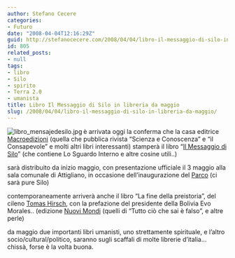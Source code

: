 ```yaml
---
author: Stefano Cecere
categories:
- Futuro
date: "2008-04-04T12:16:29Z"
guid: http://stefanocecere.com/2008/04/04/libro-il-messaggio-di-silo-in-libreria-da-maggio/
id: 805
related_posts:
- null
tags:
- libro
- Silo
- spirito
- Terra 2.0
- umanista
title: Libro Il Messaggio di Silo in libreria da maggio
slug: /2008/04/04/libro-il-messaggio-di-silo-in-libreria-da-maggio/
---
```


<img src='http://stefanocecere.com/wp-content/uploads/sites/3/2008/04/libro_mensajedesilo.jpg' alt='libro_mensajedesilo.jpg' align="left" />è arrivata oggi la conferma che la casa editrice [Macroedizioni](http://www.macroedizioni.it/) (quella che pubblica rivista &#8220;Scienza e Conoscenza&#8221; e &#8220;il Consapevole&#8221; e molti altri libri interessanti) stamperà il libro &#8220;[Il Messaggio di Silo](http://www.silo.net)&#8221; (che contiene Lo Sguardo Interno e altre cosine utili..)

sarà distribuito da inizio maggio, con presentazione ufficiale il 3 maggio alla sala comunale di Attigliano, in occasione dell&#8217;inaugurazione del [Parco](http://www.parcoattigliano.eu) (ci sarà pure Silo)

contemporaneamente arriverà anche il libro &#8220;La fine della preistoria&#8221;, del cileno [Tomas Hirsch](http://www.tomashirsch.org), con la prefazione del presidente della Bolivia Evo Morales.. (edizione [Nuovi Mondi](http://www.nuovimondi.info/) (quelli di &#8220;Tutto ciò che sai è falso&#8221;, e altre perle)

da maggio due importanti libri umanisti, uno strettamente spirituale, e l&#8217;altro socio/cultural/politico, saranno sugli scaffali di molte librerie d&#8217;italia&#8230; chissà, forse è la volta buona.